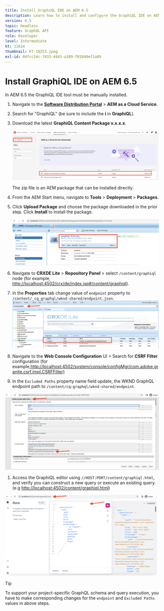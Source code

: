 ```yaml
---
title: Install GraphiQL IDE on AEM 6.5
description: Learn how to install and configure the GraphiQL IDE on AEM 6.5
version: 6.5
topic: Headless
feature: GraphQL API
role: Developer
level: Intermediate
kt: 11614
thumbnail: KT-10253.jpeg
exl-id: 04fcc24c-7433-4443-a109-f01840ef1a89
---
```

# Install GraphiQL IDE on AEM 6.5

In AEM 6.5 the GraphiQL IDE tool must be manually installed.

1.  Navigate to the **[Software Distribution Portal](https://experience.adobe.com/#/downloads/content/software-distribution/en/aemcloud.html)** > **AEM as a Cloud Service**.
1.  Search for "GraphiQL" (be sure to include the **i** in **GraphiQL**).
1.  Download the latest **GraphiQL Content Package v.x.x.x**.

    ![Download GraphiQL Package](assets/graphiql/software-distribution.png)

    The zip file is an AEM package that can be installed directly.

1.  From the AEM Start menu, navigate to **Tools** > **Deployment** > **Packages**.
1.  Click **Upload Package** and choose the package downloaded in the prior step. Click **Install** to install the package.

    ![Install GraphiQL Package](assets/graphiql/install-graphiql-package.png)

1.  Navigate to **CRXDE Lite** > **Repository Panel** > select `/content/graphiql` node (for example, <http://localhost:4502/crx/de/index.jsp#/content/graphiql>).
1.  In the **Properties** tab change value of `endpoint` property to `/content/_cq_graphql/wknd-shared/endpoint.json`.
    ![Endpoint Property Value Change](assets/graphiql/endpoint-prop-value-change.png)

1.  Navigate to the **Web Console Configuration** UI > Search for **CSRF Filter** configuration (for example,<http://localhost:4502/system/console/configMgr/com.adobe.granite.csrf.impl.CSRFFilter)>
1.  In the `Excluded Paths` property name field update, the WKND GraphQL endpoint path to `/content/cq:graphql/wknd-shared/endpoint`.

![Exclude Paths Property Value Change](assets/graphiql/exclude-paths-value-change.png)

1.  Access the GraphiQL editor using `//HOST:PORT/content/graphiql.html`, and verify you can construct a new query or execute an existing query. (e.g <http://localhost:4502/content/graphiql.html>)

![GraphiQL Editor](assets/graphiql/graphiql-editor.png)

>[!TIP]
>
>To support your project-specific GraphQL schema and query execution, you have to make corresponding changes for the `endpoint` and `Excluded Paths` values in above steps.
